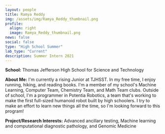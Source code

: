 ```yaml
---
layout: people
title: Ramya Reddy
img: /assets/img/Ramya_Reddy_thumbnail.png
profile:
  align: right
  image: Ramya_Reddy_thumbnail.png
news: false
social: false
type: "High School Summer"
lab_type: "Current"
description: Summer Intern 2021
---
```


**School:** Thomas Jefferson High School for Science and Technology

**About Me:**
I'm currently a rising Junior at TJHSST. In my free time, I enjoy running, hiking, and reading books. I'm a member of my school's Machine Learning, Computer Team, Chemistry Team, and Math Team clubs. Outside of school, I'm a programmer in Potentia Robotics, a team that's working to make the first full-sized humanoid robot built by high schoolers. I try to make an effort to learn new things all the time, so I'm looking forward to this program!

**Project/Research Interests:**
Advanced ancillary testing, Machine learning and computational diagnostic pathology, and Genomic Medicine
